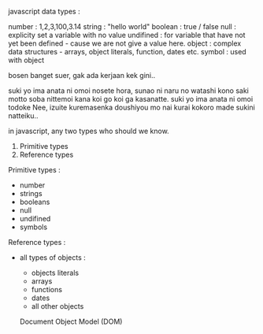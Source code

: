 javascript data types :

number : 1,2,3,100,3.14
string : "hello world"
boolean : true / false
null : explicity set a variable with no value
undifined : for variable that have not yet been defined - cause we are not give a value here.
object : complex data structures - arrays, object literals, function, dates etc.
symbol : used with object


bosen banget suer, gak ada kerjaan kek gini..

suki yo
ima anata ni omoi nosete
hora, sunao ni naru no watashi
kono saki motto soba nittemoi kana
koi go koi ga kasanatte. 
suki yo
ima anata ni omoi todoke 
Nee, izuite kuremasenka
doushiyou mo nai kurai
kokoro made sukini natteiku..


in javascript, any two types who should we know.
1. Primitive types
2. Reference types

Primitive types :
- number
- strings
- booleans
- null
- undifined
- symbols


Reference types :
- all types of objects : 
  - objects literals
  - arrays
  - functions
  - dates
  - all other objects
  
  Document Object Model (DOM)